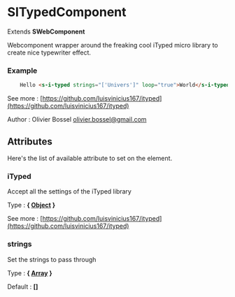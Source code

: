 # SITypedComponent

Extends **SWebComponent**

Webcomponent wrapper around the freaking cool iTyped micro library to create nice typewriter effect.


### Example
```html
	Hello <s-i-typed strings="['Univers']" loop="true">World</s-i-typed>
```
See more : [https://github.com/luisvinicius167/ityped](https://github.com/luisvinicius167/ityped)

Author : Olivier Bossel <olivier.bossel@gmail.com>




## Attributes

Here's the list of available attribute to set on the element.

### iTyped

Accept all the settings of the iTyped library

Type : **{ [Object](https://developer.mozilla.org/fr/docs/Web/JavaScript/Reference/Objets_globaux/Object) }**

See more : [https://github.com/luisvinicius167/ityped](https://github.com/luisvinicius167/ityped)


### strings

Set the strings to pass through

Type : **{ [Array](https://developer.mozilla.org/fr/docs/Web/JavaScript/Reference/Objets_globaux/Array) }**

Default : **[]**